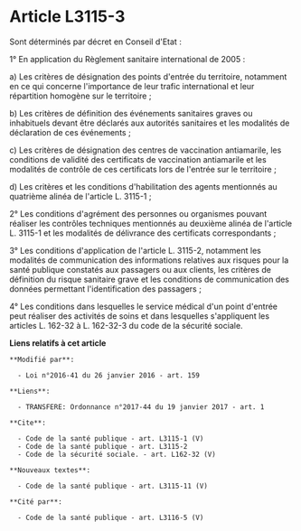 # Article L3115-3

Sont déterminés par décret en Conseil d'Etat : 

1° En application du Règlement sanitaire international de 2005 : 

a) Les critères de désignation des points d'entrée du territoire, notamment en ce qui concerne l'importance de leur trafic
international et leur répartition homogène sur le territoire ; 

b) Les critères de définition des événements sanitaires graves ou inhabituels devant être déclarés aux autorités sanitaires
et les modalités de déclaration de ces événements ; 

c) Les critères de désignation des centres de vaccination antiamarile, les conditions de validité des certificats de
vaccination antiamarile et les modalités de contrôle de ces certificats lors de l'entrée sur le territoire ; 

d) Les critères et les conditions d'habilitation des agents mentionnés au quatrième alinéa de l'article L. 3115-1 ; 

2° Les conditions d'agrément des personnes ou organismes pouvant réaliser les contrôles techniques mentionnés au deuxième
alinéa de l'article L. 3115-1 et les modalités de délivrance des certificats correspondants ; 

3° Les conditions d'application de l'article L. 3115-2, notamment les modalités de communication des informations relatives
aux risques pour la santé publique constatés aux passagers ou aux clients, les critères de définition du risque sanitaire
grave et les conditions de communication des données permettant l'identification des passagers ; 

4° Les conditions dans lesquelles le service médical d'un point d'entrée peut réaliser des activités de soins et dans
lesquelles s'appliquent les articles L. 162-32 à L. 162-32-3 du code de la sécurité sociale.

**Liens relatifs à cet article**

	**Modifié par**:

	  - Loi n°2016-41 du 26 janvier 2016 - art. 159

	**Liens**:

	  - TRANSFERE: Ordonnance n°2017-44 du 19 janvier 2017 - art. 1

	**Cite**:

	  - Code de la santé publique - art. L3115-1 (V)
	  - Code de la santé publique - art. L3115-2
	  - Code de la sécurité sociale. - art. L162-32 (V)

	**Nouveaux textes**:

	  - Code de la santé publique - art. L3115-11 (V)

	**Cité par**:

	  - Code de la santé publique - art. L3116-5 (V)
